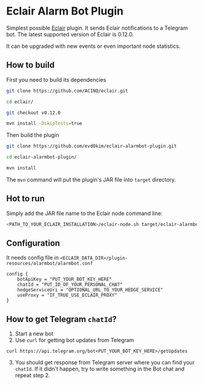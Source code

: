 # Eclair Alarm Bot Plugin

Simplest possible [Eclair](https://github.com/ACINQ/eclair) plugin. It sends Eclair notifications to a Telegram bot. The latest supported version of Eclair is 0.12.0.

It can be upgraded with new events or even important node statistics.

## How to build

First you need to build its dependencies

```bash
git clone https://github.com/ACINQ/eclair.git

cd eclair/

git checkout v0.12.0

mvn install -DskipTests=true
```

Then build the plugin
```bash
git clone https://github.com/evd0kim/eclair-alarmbot-plugin.git

cd eclair-alarmbot-plugin/

mvn install
```

The `mvn` command will put the plugin's JAR file into `target` directory. 

## Hot to run

Simply add the JAR file name to the Eclair node command line:

```bash
<PATH_TO_YOUR_ECLAIR_INSTALLATION>/eclair-node.sh target/eclair-alarmbot_2.13-0.10.0.jar
```

## Configuration

It needs config file in `<ECLAIR_DATA_DIR>/plugin-resources/alarmbot/alarmbot.conf`

```
config {
    botApiKey = "PUT_YOUR_BOT_KEY_HERE"
    chatId = "PUT_ID_OF_YOUR_PERSONAL_CHAT"
    hedgeServiceUri = "OPTIONAL_URL_TO_YOUR_HEDGE_SERVICE"
    useProxy = "IF_TRUE_USE_ECLAIR_PROXY"
}
```

## How to get Telegram `chatId`?

1. Start a new bot
2. Use `curl` for getting bot updates from Telegram
```
curl https://api.telegram.org/bot<PUT_YOUR_BOT_KEY_HERE>/getUpdates
```
3. You should get response from Telegram server where you can find your 
   `chatId`. If it didn't happen, try to write something in the Bot chat
   and repeat step 2.
